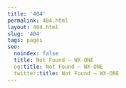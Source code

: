 ```yaml
---
title: '404'
permalink: 404.html
layout: 404.html
slug: '404'
tags: pages
seo:
  noindex: false
  title: Not Found — WX-ONE
  og:title: Not Found — WX-ONE
  twitter:title: Not Found — WX-ONE
---
```



